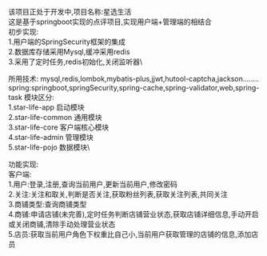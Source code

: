 该项目正处于开发中,项目名称:星选生活\
这是基于springboot实现的点评项目,实现用户端+管理端的相结合\
初步实现:\
1.用户端的SpringSecurity框架的集成\
2.数据库存储采用Mysql,缓冲采用redis\
3.采用了定时任务,redis初始化,关闭监听器\

所用技术:
mysql,redis,lombok,mybatis-plus,jjwt,hutool-captcha,jackson........
spring:springboot,springSecurity,spring-cache,spring-validator,web,spring-task
模块区分:\
1.star-life-app 启动模块\
2.star-life-common 通用模块\
3.star-life-core 客户端核心模块\
4.star-life-admin 管理模块\
5.star-life-pojo 数据模块\ 

功能实现:\
客户端:\
1.用户:登录,注册,查询当前用户,更新当前用户,修改密码\
2.关注:关注和取关,判断是否关注,获取粉丝列表,获取关注列表,共同关注\
3.商铺类型:查询商铺类型\
4.商铺:申请店铺(未完善),定时任务判断店铺营业状态,获取店铺详细信息,手动开启或关闭商铺,清除手动处理营业状态\
5.店员:获取当前用户角色下权重比自己小,当前用户获取管理的店铺的信息,添加店员
